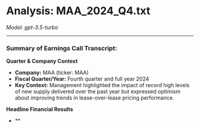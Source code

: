 # Analysis: MAA_2024_Q4.txt

*Model: gpt-3.5-turbo*

---

### Summary of Earnings Call Transcript:

**Quarter & Company Context**
- **Company:** MAA (ticker: MAA)
- **Fiscal Quarter/Year:** Fourth quarter and full year 2024
- **Key Context:** Management highlighted the impact of record high levels of new supply delivered over the past year but expressed optimism about improving trends in lease-over-lease pricing performance.

**Headline Financial Results**
- **